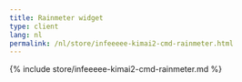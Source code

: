 ```yaml
---
title: Rainmeter widget
type: client
lang: nl
permalink: /nl/store/infeeeee-kimai2-cmd-rainmeter.html
---
```


{% include store/infeeeee-kimai2-cmd-rainmeter.md %}
